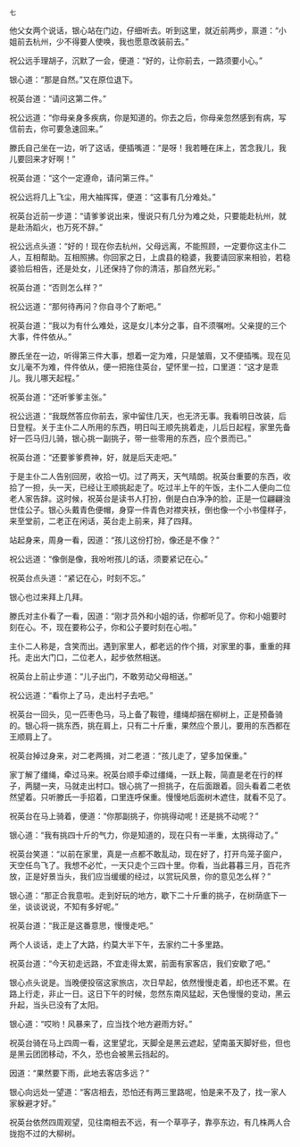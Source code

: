     七 

   他父女两个说话，银心站在门边，仔细听去。听到这里，就近前两步，禀道：“小姐前去杭州，少不得要人使唤，我也愿意改装前去。”

   祝公远手理胡子，沉默了一会，便道：“好的，让你前去，一路须要小心。”

   银心道：“那是自然。”又在原位退下。

   祝英台道：“请问这第二件。”

   祝公远道：“你母亲身多疾病，你是知道的。你去之后，你母亲忽然感到有病，写信前去，你可要急速回来。”

   滕氏自己坐在一边，听了这话，便插嘴道：“是呀！我若睡在床上，苦念我儿，我儿要回来才好啊！”

   祝英台道：“这个一定遵命，请问第三件。”

   祝公远将几上飞尘，用大袖挥挥，便道：“这事有几分难处。”

   祝英台近前一步道：“请爹爹说出来，慢说只有几分为难之处，只要能赴杭州，就是赴汤蹈火，也万死不辞。”

   祝公远点头道：“好的！现在你去杭州，父母远离，不能照顾，一定要你这主仆二人，互相帮助。互相照拂。你回家之日，上虞县的稳婆，我要请回家来相验，若稳婆验后相告，还是处女，儿还保持了你的清洁，那自然光彩。”

   祝英台道：“否则怎么样？”

   祝公远道：“那何待再问？你自寻个了断吧。”

   祝英台道：“我以为有什么难处，这是女儿本分之事，自不须嘱咐。父亲提的三个大事，件件依从。”

   滕氏坐在一边，听得第三件大事，想着一定为难，只是皱眉，又不便插嘴。现在见女儿毫不为难，件件依从，便一把拖住英台，望怀里一拉，口里道：“这才是乖儿。我儿哪天起程。”

   祝英台道：“还听爹爹主张。”

   祝公远道：“我既然答应你前去，家中留住几天，也无济无事。我看明日改装，后日登程。关于主仆二人所用的东西，明日叫王顺先挑着走，儿后日起程，家里先备好一匹马归儿骑，银心挑一副挑子，带一些零用的东西，应个景而已。”

   祝英台道：“还要爹爹费神，好，就是后天走吧。”

   于是主仆二人告别回房，收拾一切。过了两天，天气晴朗。祝英台重要的东西，收拾了一担，头一天，已经让王顺挑起走了。吃过半上午的午饭，主仆二人便向二位老人家告辞。这时候，祝英台是读书人打扮，倒是白白净净的脸，正是一位翩翩浊世佳公子。银心头戴青色便帽，身穿一件青色对襟夹袄，倒也像一个小书僮样子，来至堂前，二老正在闲话，英台走上前来，拜了四拜。

   站起身来，周身一看，因道：“孩儿这份打扮，像还是不像？”

   祝公远道：“像倒是像，我吩咐孩儿的话，须要紧记在心。”

   祝英台点头道：“紧记在心，时刻不忘。”

   银心也过来拜上几拜。

   滕氏对主仆看了一看，因道：“刚才员外和小姐的话，你都听见了。你和小姐要时刻在心。不，现在要称公子，你和公子要时刻在心啦。”

   主仆二人称是，含笑而出。遇到家里人，都老远的作个揖，对家里的事，重重的拜托。走出大门口，二位老人，起步依然相送。

   祝英台上前止步道：“儿子出门，不敢劳动父母相送。”

   祝公远道：“看你上了马，走出村子去吧。”

   祝英台一回头，见一匹枣色马，马上备了鞍镫，缰绳却捆在柳树上，正是预备骑的。银心将一挑东西，挑在肩上，只有二十斤重，果然应个景儿，要用的东西都在王顺肩上了。

   祝英台掉过身来，对二老两揖，对二老道：“孩儿走了，望多加保重。”

   家丁解了缰绳，牵过马来。祝英台顺手牵过缰绳，一跃上鞍，简直是老在行的样子，两腿一夹，马就走出村口。银心挑了一担挑子，在后面跟着。回头看着二老依然望着。只听滕氏一手招着，口里连呼保重。慢慢地后面树木遮住，就看不见了。

   祝英台在马上骑着，便道：“你那副挑子，你挑得动呢！还是挑不动呢？”

   银心道：“我有挑四十斤的气力，你是知道的，现在只有一半重，太挑得动了。”

   祝英台笑道：“以前在家里，真是一点都不敢乱动，现在好了，打开鸟笼子窗户，天空任鸟飞了。我想不必忙，一天只走个三四十里。你看，当此暮暮三月，百花齐放，正是好景当头，我们应当缓缓的经过，以赏玩风景，你的意见怎么样？”

   银心道：“那正合我意啦。走到好玩的地方，歇下二十斤重的挑子，在树荫底下一坐，谈谈说说，不知有多好呢。”

   祝英台道：“我正是这番意思，慢慢走吧。”

   两个人谈话，走上了大路，约莫大半下午，去家约二十多里路。

   祝英台道：“今天初走远路，不宜走得太累，前面有家客店，我们安歇了吧。”

   银心点头说是。当晚便投宿这家旅店，次日早起，依然慢慢走着，却也还不累。在路上行走，非止一日。这日下午的时候，忽然东南风猛起，天色慢慢的变动，黑云升起，当头已没有了太阳。

   银心道：“哎哟！风暴来了，应当找个地方避雨方好。”

   祝英台骑在马上四周一看，这里望北，天脚全是黑云遮起，望南虽天脚好些，但也是黑云团团移动，不久，恐也会被黑云挡起的。

   因道：“果然要下雨，此地去客店多远？”

   银心向远处一望道：“客店相去，恐怕还有两三里路呢，怕是来不及了，找一家人家躲避才好。”

   祝英台依然四周观望，见往南相去不远，有一个草亭子，靠亭东边，有几株两人合拢抱不过的大柳树。

